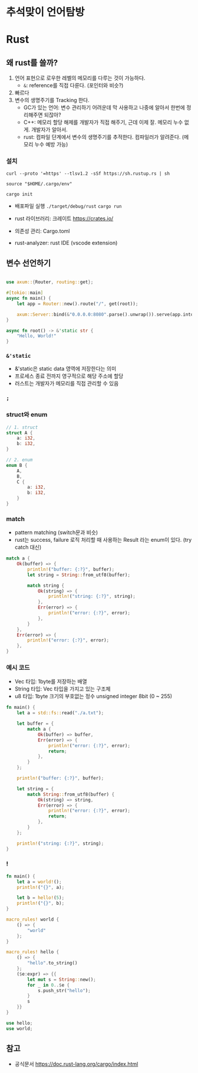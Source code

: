 # 추석맞이 언어탐방

# Rust

## 왜 rust를 쓸까?

1. 언어 표현으로 로우한 레벨의 메모리를 다루는 것이 가능하다.
   - `&`: reference를 직접 다룬다. (포인터와 비슷?)
2. 빠르다
3. 변수의 생명주기를 Tracking 한다.
   - GC가 있는 언어: 변수 관리하기 어려운데 막 사용하고 나중에 알아서 한번에 정리해주면 되잖아?
   - C++: 메모리 할당 해제를 개발자가 직접 해주기, 근데 이제 잘. 메모리 누수 없게. 개발자가 알아서.
   - rust: 컴파일 단계에서 변수의 생명주기를 추적한다. 컴파일러가 알려준다. (메모리 누수 예방 가능)

### 설치

`curl --proto '=https' --tlsv1.2 -sSf https://sh.rustup.rs | sh`

`source "$HOME/.cargo/env"`

`cargo init`

- 배포파일 실행
  `./target/debug/rust`
  `cargo run`

- rust 라이브러리: 크레이트 https://crates.io/
- 의존성 관리: Cargo.toml
- rust-analyzer: rust IDE (vscode extension)

## 변수 선언하기

```rust

use axum::{Router, routing::get};

#[tokio::main]
async fn main() {
    let app = Router::new().route("/", get(root));

    axum::Server::bind(&"0.0.0.0:8080".parse().unwrap()).serve(app.into_make_service()).await.unwrap();
}

async fn root() -> &'static str {
    "Hello, World!"
}
```

### `&'static`

- &'static은 static data 영역에 저장한다는 의미
- 프로세스 종료 전까지 영구적으로 해당 주소에 할당
- 러스트는 개발자가 메모리를 직접 관리할 수 있음

### `;`

### struct와 enum

```rs
// 1. struct
struct A {
    a: i32,
    b: i32,
}

// 2. enum
enum B {
    A,
    B,
    C {
        a: i32,
        b: i32,
    }
}
```

### match

- pattern matching (switch문과 비슷)
- rust는 success, failure 로직 처리할 때 사용하는 Result 라는 enum이 있다. (try catch 대신)

```rs
match a {
    Ok(buffer) => {
        println!("buffer: {:?}", buffer);
        let string = String::from_utf8(buffer);

        match string {
            Ok(string) => {
                println!("string: {:?}", string);
            },
            Err(error) => {
                println!("error: {:?}", error);
            },
        }
    },
    Err(error) => {
        println!("error: {:?}", error);
    },
}
```

### 예시 코드

- Vec 타입: 1byte를 저장하는 배열
- String 타입: Vec<u8> 타입을 가지고 있는 구조체
- u8 타입: 1byte 크기의 부호없는 정수 unsigned integer 8bit (0 ~ 255)

```rs
fn main() {
    let a = std::fs::read("./a.txt");

    let buffer = {
        match a {
            Ok(buffer) => buffer,
            Err(error) => {
                println!("error: {:?}", error);
                return;
            },
        }
    };

    println!("buffer: {:?}", buffer);

    let string = {
        match String::from_utf8(buffer) {
            Ok(string) => string,
            Err(error) => {
                println!("error: {:?}", error);
                return;
            },
        }
    };

    println!("string: {:?}", string);
}
```

### !

```rs
fn main() {
    let a = world!();
    println!("{}", a);

    let b = hello!(5);
    println!("{}", b);
}

macro_rules! world {
    () => {
        "world"
    };
}

macro_rules! hello {
    () => {
        "hello".to_string()
    };
    ($e:expr) => {{
        let mut s = String::new();
        for _ in 0..$e {
            s.push_str("hello");
        }
        s
    }}
}

use hello;
use world;
```

## 참고

- 공식문서 https://doc.rust-lang.org/cargo/index.html
